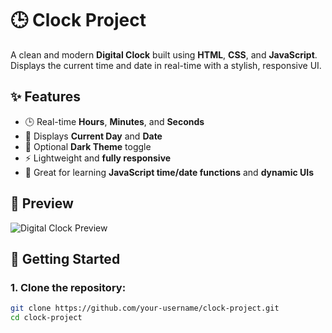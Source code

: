 # 🕒 Clock Project

A clean and modern **Digital Clock** built using **HTML**, **CSS**, and **JavaScript**.  
Displays the current time and date in real-time with a stylish, responsive UI.

## ✨ Features

- 🕒 Real-time **Hours**, **Minutes**, and **Seconds**
- 📅 Displays **Current Day** and **Date**
- 🌙 Optional **Dark Theme** toggle
- ⚡ Lightweight and **fully responsive**
- 🧠 Great for learning **JavaScript time/date functions** and **dynamic UIs**

## 📸 Preview

![Digital Clock Preview](screenshot.png)

## 🚀 Getting Started

### 1. Clone the repository:

```bash
git clone https://github.com/your-username/clock-project.git
cd clock-project
